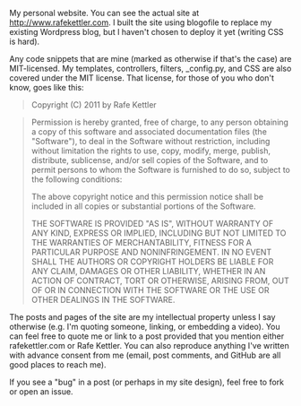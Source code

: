 My personal website. You can see the actual site at http://www.rafekettler.com. I built the site using blogofile to replace my existing Wordpress blog, but I haven't chosen to deploy it yet (writing CSS is hard).

Any code snippets that are mine (marked as otherwise if that's the case) are MIT-licensed. My templates, controllers, filters, _config.py, and CSS are also covered under the MIT license. That license, for those of you who don't know, goes like this:

> Copyright (C) 2011 by Rafe Kettler

> Permission is hereby granted, free of charge, to any person obtaining a copy
> of this software and associated documentation files (the "Software"), to deal
> in the Software without restriction, including without limitation the rights
> to use, copy, modify, merge, publish, distribute, sublicense, and/or sell
> copies of the Software, and to permit persons to whom the Software is
> furnished to do so, subject to the following conditions:
> 
> The above copyright notice and this permission notice shall be included in
> all copies or substantial portions of the Software.
> 
> THE SOFTWARE IS PROVIDED "AS IS", WITHOUT WARRANTY OF ANY KIND, EXPRESS OR
> IMPLIED, INCLUDING BUT NOT LIMITED TO THE WARRANTIES OF MERCHANTABILITY,
> FITNESS FOR A PARTICULAR PURPOSE AND NONINFRINGEMENT. IN NO EVENT SHALL THE
> AUTHORS OR COPYRIGHT HOLDERS BE LIABLE FOR ANY CLAIM, DAMAGES OR OTHER
> LIABILITY, WHETHER IN AN ACTION OF CONTRACT, TORT OR OTHERWISE, ARISING FROM,
> OUT OF OR IN CONNECTION WITH THE SOFTWARE OR THE USE OR OTHER DEALINGS IN
> THE SOFTWARE.

The posts and pages of the site are my intellectual property unless I say otherwise (e.g. I'm quoting someone, linking, or embedding a video). You can feel free to quote me or link to a post provided that you mention either rafekettler.com or Rafe Kettler. You can also reproduce anything I've written with advance consent from me (email, post comments, and  GitHub are all good places to reach me).

If you see a "bug" in a post (or perhaps in my site design), feel free to fork or open an issue.
